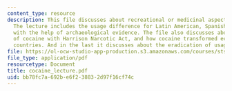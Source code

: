 ```yaml
---
content_type: resource
description: This file discusses about recreational or medicinal aspects of cocaine.
  The lecture includes the usage difference for Latin American, Spanish and European
  with the help of archaeological evidence. The file also discusses about outlawing
  of cocaine with Harrison Narcotic Act, and how cocaine transformed economies of
  countries. And in the last it discusses about the eradication of usage of cocaine.
file: https://ol-ocw-studio-app-production.s3.amazonaws.com/courses/sts-062j-drugs-politics-and-culture-spring-2006/bb78fc7a692be6f238832d97f16cf74c_cocaine_lecture.pdf
file_type: application/pdf
resourcetype: Document
title: cocaine_lecture.pdf
uid: bb78fc7a-692b-e6f2-3883-2d97f16cf74c
---
```


